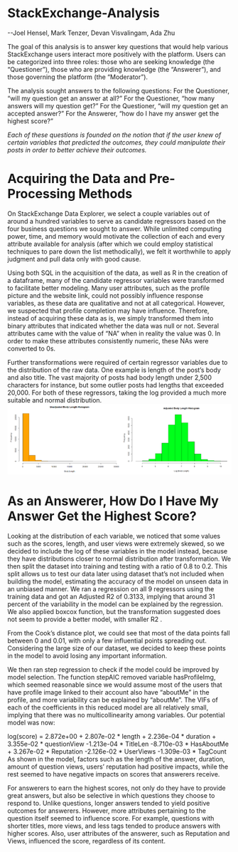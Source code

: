 # StackExchange-Analysis
--Joel Hensel, Mark Tenzer, Devan Visvalingam, Ada Zhu

The goal of this analysis is to answer key questions that would help various StackExchange users interact more positively with the platform. Users can be categorized into three roles: those who are seeking knowledge (the “Questioner”), those who are providing knowledge (the “Answerer”), and those governing the platform (the “Moderator”). 

The analysis sought answers to the following questions:
For the Questioner, “will my question get an answer at all?”
For the Questioner, “how many answers will my question get?”
For the Questioner, “will my question get an accepted answer?”
For the Answerer, “how do I have my answer get the highest score?”

*Each of these questions is founded on the notion that if the user knew of certain variables that predicted the outcomes, they could manipulate their posts in order to better achieve their outcomes.*


# Acquiring the Data and Pre-Processing Methods
On StackExchange Data Explorer, we select a couple variables out of around a hundred variables to serve as candidate regressors based on the four business questions we sought to answer. While unlimited computing power, time, and memory would motivate the collection of each and every attribute available for analysis (after which we could employ statistical techniques to pare down the list methodically), we felt it worthwhile to apply judgment and pull data only with good cause.

Using both SQL in the acquisition of the data, as well as R in the creation of a dataframe, many of the candidate regressor variables were transformed to facilitate better modeling. Many user attributes, such as the profile picture and the website link, could not possibly influence response variables, as these data are qualitative and not at all categorical. However, we suspected that profile completion may have influence. Therefore, instead of acquiring these data as is, we simply transformed them into binary attributes that indicated whether the data was null or not. Several attributes came with the value of “NA” when in reality the value was 0. In order to make these attributes consistently numeric, these NAs were converted to 0s. 

Further transformations were required of certain regressor variables due to the distribution of the raw data. One example is length of the post’s body and also title. The vast majority of posts had body length under 2,500 characters for instance, but some outlier posts had lengths that exceeded 20,000. For both of these regressors, taking the log provided a much more suitable and normal distribution. 
![](images/length_transformation.png)


 
# As an Answerer, How Do I Have My Answer Get the Highest Score?	

Looking at the distribution of each variable, we noticed that some values such as the scores, length, and user views were extremely skewed, so we decided to include the log of these variables in the model instead, because they have distributions closer to normal distribution after transformation. We then split the dataset into training and testing with a ratio of 0.8 to 0.2. This split allows us to test our data later using dataset that’s not included when building the model, estimating the accuracy of the model on unseen data in an unbiased manner. We ran a regression on all 9 regressors using the training data and got an Adjusted R2 of 0.3133, implying that around 31 percent of the variability in the model can be explained by the regression. We also applied boxcox function, but the transformation suggested does not seem to provide a better model, with smaller R2 .   

From the Cook’s distance plot, we could see that most of the data points fall between 0 and 0.01, with only a few influential points spreading out. Considering the large size of our dataset, we decided to keep these points in the model to avoid losing any important information.

We then ran step regression to check if the model could be improved by model selection. The function stepAIC removed variable hasProfileImg, which seemed reasonable since we would assume most of the users that have profile image linked to their account also have “aboutMe” in the profile, and more variability can be explained by “aboutMe”. The VIFs of each of the coefficients in this reduced model are all relatively small, implying that there was no multicollinearity among variables. Our potential model was now: 

log(score) = 2.872e+00 + 2.807e-02 * length + 2.236e-04 * duration   + 3.355e-02 * questionView 
 -1.213e-04 * TitleLen  -8.710e-03 * HasAboutMe + 3.267e-02 * Reputation 
  -2.126e-02 * UserViews  -1.309e-03 * TagCount
	As shown in the model, factors such as the length of the answer, duration, amount of question views, users’ reputation had positive impacts, while the rest seemed to have negative impacts on scores that answerers receive. 

For answerers to earn the highest scores, not only do they have to provide great answers, but also be selective in which questions they choose to respond to. Unlike questions, longer answers tended to yield positive outcomes for answerers. However, more attributes pertaining to the question itself seemed to influence score. For example, questions with shorter titles, more views, and less tags tended to produce answers with higher scores. Also, user attributes of the answerer, such as Reputation and Views, influenced the score, regardless of its content.

